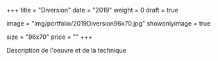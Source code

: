 +++
title = "Diversion"
date = "2019"
weight = 0 
draft = true

image = "img/portfolio/2019Diversion96x70.jpg"
showonlyimage = true

size = "96x70"
price = ""
+++

<!--more-->

Description de l'oeuvre et de la technique


